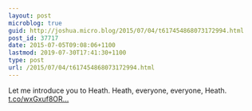 ```yaml
---
layout: post
microblog: true
guid: http://joshua.micro.blog/2015/07/04/t617454868073172994.html
post_id: 37717
date: 2015-07-05T09:08:06+1100
lastmod: 2019-07-30T17:41:30+1100
type: post
url: /2015/07/04/t617454868073172994.html
---
```

Let me introduce you to Heath. Heath, everyone, everyone, Heath. [t.co/wxGxuf8OR...](http://t.co/wxGxuf8ORM)
